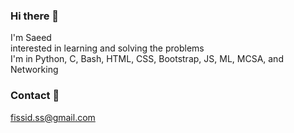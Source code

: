 ### Hi there 👋
 I'm Saeed <br>
 interested in learning and solving the problems <br>
 I'm in Python, C, Bash, HTML, CSS, Bootstrap, JS, ML, MCSA, and Networking

### Contact 💬
 fissid.ss@gmail.com

